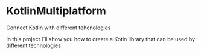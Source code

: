 # KotlinMultiplatform
Connect Kotlin with different tehcnologies

In this project I´ll show you how to create a Kotin library that can be used by different technologies
